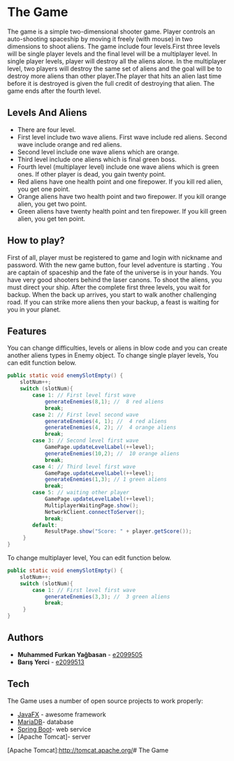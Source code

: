 # The Game

The game  is a simple two-dimensional shooter game. Player controls an auto-shooting spaceship by moving it freely (with mouse) in two dimensions to shoot aliens. The game include four levels.First three levels will be single player levels and the final level will be a multiplayer level. In single player levels, player will destroy all the aliens alone. In the multiplayer level, two players will destroy the same set of aliens and the goal will be to destroy more aliens than other player.The player that hits an alien last time before it is destroyed is given the full credit of destroying that alien. The game ends after the fourth level.

## Levels And Aliens

  - There are four level.
  - First level include two wave aliens. First wave include red aliens. Second wave include orange and red aliens.
  - Second level include one wave aliens which are orange.
  - Third level include one aliens which is final green boss.
  - Fourth level (multiplayer level) include one wave aliens which is green ones.  If other player is dead, you gain twenty point.
  - Red aliens have one health point and one firepower. If you kill red alien, you get one point.
  - Orange aliens have two health point and two firepower. If you kill orange alien, you get two point.
  - Green aliens have twenty health point and ten firepower. If you kill green alien, you get ten  point.
 

## How to play?
First of all, player must be registered to game and login with nickname and password. With the new game button, four level adventure is starting . You are captain of spaceship and the fate of the universe is in your hands. You have very good shooters behind the laser canons. To shoot the aliens, you must direct your ship. After the complete first three levels, you wait for backup. When the back up arrives, you start to walk another challenging road. If you can strike more aliens then your backup, a feast is waiting for you in your planet.

## Features
 You can change difficulties, levels or aliens in blow code and you can create another aliens types in Enemy object. 
To change single player levels, You can edit function below.
```java
public static void enemySlotEmpty() {
	slotNum++;
	switch (slotNum){
		case 1: // First level first wave
			generateEnemies(8,1); //  8 red aliens
			break;
		case 2: // First level second wave
			generateEnemies(4, 1); //  4 red aliens
			generateEnemies(4, 2); //  4 orange aliens
	  		break;
	  	case 3: // Second level first wave
			GamePage.updateLevelLabel(++level);
			generateEnemies(10,2); //  10 orange aliens
			break;
  		case 4: // Third level first wave
			GamePage.updateLevelLabel(++level);
			generateEnemies(1,3); // 1 green aliens
			break;
	  	case 5: // waiting other player
			GamePage.updateLevelLabel(++level);
			MultiplayerWaitingPage.show(); 
			NetworkClient.connectToServer();
	  		break;
		default:
	  		ResultPage.show("Score: " + player.getScore());
	 }
}
```

To change multiplayer level, You can edit function below.
```java
public static void enemySlotEmpty() {
	slotNum++;
	switch (slotNum){
		case 1: // First level first wave
			generateEnemies(3,3); //  3 green aliens
			break;
	 }
}
```


## Authors

* **Muhammed Furkan Yağbasan**  - [e2099505](http://144.122.71.144:8083/e2099505)
* **Barış Yerci**  - [e2099513](http://144.122.71.144:8083/e2099513)


## Tech

The Game uses a number of open source projects to work properly:

* [JavaFX] - awesome framework
* [MariaDB]- database
* [Spring Boot]- web service 
* [Apache Tomcat]- server 

[JavaFX]:<http://javafx.com>
[MariaDB]:<https://mariadb.org/>
[Spring Boot]:<http://spring.io/projects/spring-boot>
[Apache Tomcat]:<http://tomcat.apache.org/># The Game

